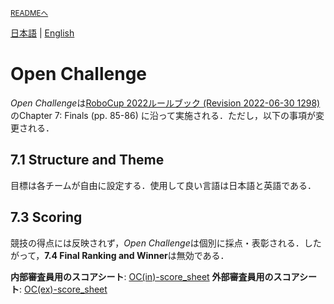 <sub>[READMEへ](../../README.md)</sub>

[日本語](./oc_ja.md) | [English](./oc_en.md)

# Open Challenge

*Open Challenge*は[RoboCup 2022ルールブック (Revision 2022-06-30 1298)](https://athome.robocup.org/wp-content/uploads/2022_rulebook.pdf) のChapter 7: Finals (pp. 85-86) に沿って実施される．ただし，以下の事項が変更される．

## 7.1 Structure and Theme

目標は各チームが自由に設定する．使用して良い言語は日本語と英語である．

## 7.3 Scoring

競技の得点には反映されず，*Open Challenge*は個別に採点・表彰される．したがって，**7.4 Final Ranking and Winner**は無効である．

**内部審査員用のスコアシート**: [OC(in)-score_sheet](./doc/RCJ2024_OPL_OC(in)-score_sheet.pdf)
**外部審査員用のスコアシート**: [OC(ex)-score_sheet](./doc/RCJ2024_OPL_OC(ex)-score_sheet.pdf)
